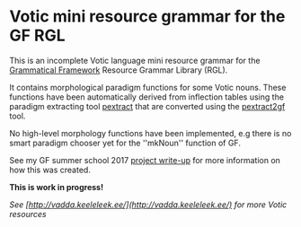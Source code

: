 # Votic mini resource grammar for the GF RGL

This is an incomplete Votic language mini resource grammar for the [Grammatical Framework](http://grammaticalframework.org/) Resource Grammar Library (RGL).

It contains morphological paradigm functions for some Votic nouns. These functions have been automatically derived from inflection tables using the paradigm extracting tool [pextract](https://github.com/marfors/paradigmextract) that are converted using the [pextract2gf](https://github.com/keeleleek/pextract2gf) tool.

No high-level morphology functions have been implemented, e.g there is no smart paradigm chooser yet for the ''mkNoun'' function of GF.

See my GF summer school 2017 [project write-up](https://github.com/keeleleek/GF-Votic/blob/master/GFSS2017-project-presentation.md) for more information on how this was created.

__This is work in progress!__

_See [http://vadda.keeleleek.ee/](http://vadda.keeleleek.ee/) for more Votic resources_
